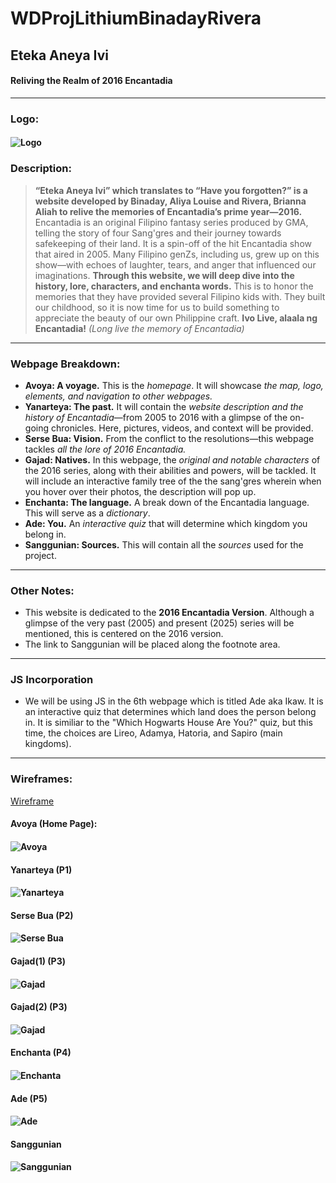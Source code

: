 # WDProjLithiumBinadayRivera
## Eteka Aneya Ivi
#### Reliving the Realm of 2016 Encantadia
******
### Logo:
#### ![Logo](./images/encantadia_logo.png)

### Description:
> **“Eteka Aneya Ivi” which translates to “Have you forgotten?” is a website developed by Binaday, Aliya Louise and Rivera, Brianna Aliah to relive the memories of Encantadia’s prime year—2016.** Encantadia is an original Filipino fantasy series produced by GMA, telling the story of four Sang'gres and their journey towards safekeeping of their land. It is a spin-off of the hit Encantadia show that aired in 2005. Many Filipino genZs, including us, grew up on this show—with echoes of laughter, tears, and anger that influenced our imaginations. **Through this website, we will deep dive into the history, lore, characters, and enchanta words.** This is to honor the memories that they have provided several Filipino kids with. They built our childhood, so it is now time for us to build something to appreciate the beauty of our own Philippine craft. **Ivo Live, alaala ng Encantadia!** *(Long live the memory of Encantadia)*
******
### Webpage Breakdown:
* **Avoya: A voyage.** This is the *homepage*. It will showcase *the map, logo, elements, and navigation to other webpages.*
* **Yanarteya: The past.** It will contain the *website description and the history of Encantadia*—from 2005 to 2016 with a glimpse of the on-going chronicles. Here, pictures, videos, and context will be provided.
* **Serse Bua: Vision.** From the conflict to the resolutions—this webpage tackles *all the lore of 2016 Encantadia.*
* **Gajad: Natives.** In this webpage, the *original and notable characters* of the 2016 series, along with their abilities and powers, will be tackled. It will include an interactive family tree of the the sang'gres wherein when you hover over their photos, the description will pop up.
* **Enchanta: The language.** A break down of the Encantadia language. This will serve as a *dictionary*.
* **Ade: You.** An *interactive quiz* that will determine which kingdom you belong in.
* **Sanggunian: Sources.** This will contain all the *sources* used for the project.
******
### Other Notes:
- This website is dedicated to the **2016 Encantadia Version**. Although a glimpse of the very past (2005) and present (2025) series will be mentioned, this is centered on the 2016 version.
- The link to Sanggunian will be placed along the footnote area.
******
### JS Incorporation
* We will be using JS in the 6th webpage which is titled Ade aka Ikaw. It is an interactive quiz that determines which land does the person belong in. It is similiar to the "Which Hogwarts House Are You?" quiz, but this time, the choices are Lireo, Adamya, Hatoria, and Sapiro (main kingdoms).
******
### Wireframes:
[Wireframe](https://www.canva.com/design/DAG3F6QYVfE/8cudTpAn4JjRwmwoI6iNuQ/edit?utm_content=DAG3F6QYVfE&utm_campaign=designshare&utm_medium=link2&utm_source=sharebutton)
#### Avoya (Home Page):
#### ![Avoya](./images/Avoya.png)
#### Yanarteya (P1)
#### ![Yanarteya](./images/Yanarteya.png)
#### Serse Bua (P2)
#### ![Serse Bua](./images/Serse_Bua.png)
#### Gajad(1) (P3)
#### ![Gajad](./images/Gajad(1).png)
#### Gajad(2) (P3)
#### ![Gajad](./images/Gajad(2).png)
#### Enchanta (P4)
#### ![Enchanta](./images/Enchanta.png)
#### Ade (P5)
#### ![Ade](./images/Ade.png)
#### Sanggunian
#### ![Sanggunian](./images/Sanggunian.png)
